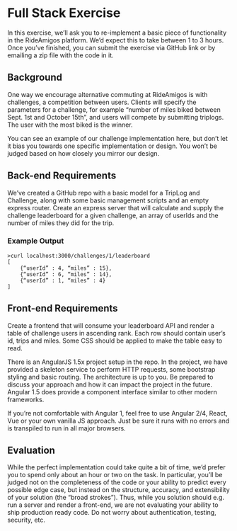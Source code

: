 
# Full Stack Exercise
In this exercise, we’ll ask you to re-implement a basic piece of functionality in the RideAmigos platform. We’d expect this to take between 1 to 3 hours. Once you’ve finished, you can submit the exercise via GitHub link or by emailing a zip file with the code in it.
## Background
One way we encourage alternative commuting at RideAmigos is with challenges, a competition between users. Clients will specify the parameters for a challenge, for example “number of miles  biked between Sept. 1st and October 15th”, and users will compete by submitting triplogs. The user with the most biked is the winner.

You can see an example of our challenge implementation here, but don’t let it bias you towards one specific implementation or design. You won’t be judged based on how closely you mirror our design.
## Back-end Requirements
We’ve created a GitHub repo with a basic model for a TripLog and Challenge, along with some basic management scripts and an empty express router. Create an express server that will calculate and supply the challenge leaderboard for a given challenge, an array of userIds and the number of miles they did for the trip. 
### Example Output
```
>curl localhost:3000/challenges/1/leaderboard
[
	{“userId” : 4, “miles” : 15},
	{“userId” : 6, “miles” : 14},
	{“userId” : 1, “miles” : 4}
]
```
## Front-end Requirements
Create a frontend that will consume your leaderboard API and render a table of challenge users in ascending rank.  Each row should contain user’s id, trips and miles.  Some CSS should be applied to make the table easy to read.

There is an AngularJS 1.5x project setup in the repo.  In the project, we have provided a skeleton service to perform HTTP requests, some bootstrap styling and basic routing.  The architecture is up to you.  Be prepared to discuss your approach and how it can impact the project in the future.  Angular 1.5 does provide a component interface similar to other modern frameworks.

If you’re not comfortable with Angular 1, feel free to use Angular 2/4, React, Vue or your own vanilla JS approach.  Just be sure it runs with no errors and is transpiled to run in all major browsers.

## Evaluation
While the perfect implementation could take quite a bit of time, we’d prefer you to spend only about an hour or two on the task. In particular, you’ll be judged not on the completeness of the code or your ability to predict every possible edge case, but instead on the structure, accuracy, and extensibility of your solution (the “broad strokes”). Thus, while you solution should e.g. run a server and render a front-end, we are not evaluating your ability to ship production ready code.  Do not worry about authentication, testing, security, etc.



